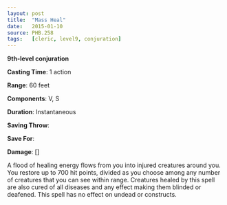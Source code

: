 ```yaml
---
layout: post
title:  "Mass Heal"
date:   2015-01-10
source: PHB.258
tags:   [cleric, level9, conjuration]
---
```


**9th-level conjuration**

**Casting Time**: 1 action

**Range**: 60 feet

**Components**: V, S

**Duration**: Instantaneous

**Saving Throw**:

**Save For**:

**Damage**: []

A flood of healing energy flows from you into injured creatures around you. You restore up to 700 hit points, divided as you choose among any number of creatures that you can see within range. Creatures healed by this spell are also cured of all diseases and any effect making them blinded or deafened. This spell has no effect on undead or constructs.
